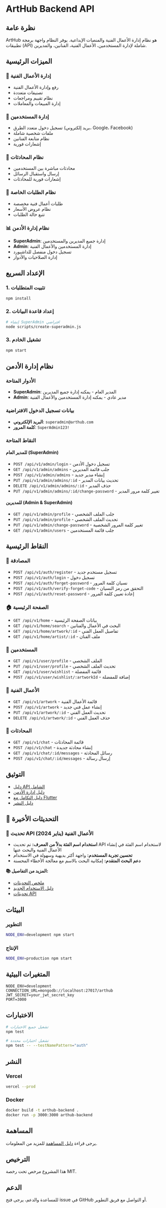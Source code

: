 # ArtHub Backend API

## نظرة عامة

ArtHub هو نظام إدارة الأعمال الفنية والمنصات الإبداعية. يوفر النظام واجهة برمجة تطبيقات (API) شاملة لإدارة المستخدمين، الأعمال الفنية، الفنانين، والمديرين.

## الميزات الرئيسية

### 🎨 إدارة الأعمال الفنية
- رفع وإدارة الأعمال الفنية
- تصنيفات متعددة
- نظام تقييم ومراجعات
- إدارة المبيعات والمعاملات

### 👥 إدارة المستخدمين
- تسجيل دخول متعدد الطرق (بريد إلكتروني، Google، Facebook)
- ملفات شخصية شاملة
- نظام متابعة الفنانين
- إشعارات فورية

### 💬 نظام المحادثات
- محادثات مباشرة بين المستخدمين
- إرسال واستقبال الرسائل
- إشعارات فورية للمحادثات

### 🏪 نظام الطلبات الخاصة
- طلبات أعمال فنية مخصصة
- نظام عروض الأسعار
- تتبع حالة الطلبات

### 📊 نظام إدارة الأدمن
- **SuperAdmin**: إدارة جميع المديرين والمستخدمين
- **Admin**: إدارة المستخدمين والأعمال الفنية
- تسجيل دخول منفصل للداشبورد
- إدارة الصلاحيات والأدوار

## الإعداد السريع

### 1. تثبيت المتطلبات
```bash
npm install
```

### 2. إعداد قاعدة البيانات
```bash
# إنشاء SuperAdmin افتراضي
node scripts/create-superadmin.js
```

### 3. تشغيل الخادم
```bash
npm start
```

## نظام إدارة الأدمن

### الأدوار المتاحة
- **SuperAdmin**: المدير العام - يمكنه إدارة جميع المديرين
- **Admin**: مدير عادي - يمكنه إدارة المستخدمين والأعمال الفنية

### بيانات تسجيل الدخول الافتراضية
- **البريد الإلكتروني**: `superadmin@arthub.com`
- **كلمة المرور**: `SuperAdmin123!`

### النقاط المتاحة

#### للمدير العام (SuperAdmin)
- `POST /api/v1/admin/login` - تسجيل دخول الأدمن
- `GET /api/v1/admin/admins` - جلب قائمة المديرين
- `POST /api/v1/admin/admins` - إنشاء مدير جديد
- `PUT /api/v1/admin/admins/:id` - تحديث بيانات المدير
- `DELETE /api/v1/admin/admins/:id` - حذف المدير
- `PUT /api/v1/admin/admins/:id/change-password` - تغيير كلمة مرور المدير

#### للمديرين (Admin & SuperAdmin)
- `GET /api/v1/admin/profile` - جلب الملف الشخصي
- `PUT /api/v1/admin/profile` - تحديث الملف الشخصي
- `PUT /api/v1/admin/change-password` - تغيير كلمة المرور الشخصية
- `GET /api/v1/admin/users` - جلب قائمة المستخدمين

## النقاط الرئيسية

### 🔐 المصادقة
- `POST /api/v1/auth/register` - تسجيل مستخدم جديد
- `POST /api/v1/auth/login` - تسجيل دخول
- `POST /api/v1/auth/forget-password` - نسيان كلمة المرور
- `POST /api/v1/auth/verify-forget-code` - التحقق من رمز النسيان
- `POST /api/v1/auth/reset-password` - إعادة تعيين كلمة المرور

### 🏠 الصفحة الرئيسية
- `GET /api/v1/home` - بيانات الصفحة الرئيسية
- `GET /api/v1/home/search` - البحث في الأعمال والفنانين
- `GET /api/v1/home/artwork/:id` - تفاصيل العمل الفني
- `GET /api/v1/home/artist/:id` - ملف الفنان

### 👤 المستخدمين
- `GET /api/v1/user/profile` - الملف الشخصي
- `PUT /api/v1/user/profile` - تحديث الملف الشخصي
- `GET /api/v1/user/wishlist` - قائمة المفضلة
- `POST /api/v1/user/wishlist/:artworkId` - إضافة للمفضلة

### 🎨 الأعمال الفنية
- `GET /api/v1/artwork` - قائمة الأعمال الفنية
- `POST /api/v1/artwork` - إنشاء عمل فني جديد
- `PUT /api/v1/artwork/:id` - تحديث العمل الفني
- `DELETE /api/v1/artwork/:id` - حذف العمل الفني

### 💬 المحادثات
- `GET /api/v1/chat` - قائمة المحادثات
- `POST /api/v1/chat` - إنشاء محادثة جديدة
- `GET /api/v1/chat/:id/messages` - رسائل المحادثة
- `POST /api/v1/chat/:id/messages` - إرسال رسالة

## التوثيق

- [دليل API الشامل](docs/api/)
- [دليل إدارة الأدمن](docs/api/admin-dashboard.md)
- [دليل التكامل مع Flutter](docs/integration/)
- [دليل النشر](docs/deployment/)

## 📝 التحديثات الأخيرة

### 🎨 تحديث API الأعمال الفنية (يناير 2024)
- **استخدام اسم الفئة بدلاً من المعرف:** تم تحديث API لاستخدام اسم الفئة في إنشاء الأعمال الفنية والبحث عنها
- **تحسين تجربة المستخدم:** واجهة أكثر بديهية وسهولة في الاستخدام
- **دعم البحث المتقدم:** إمكانية البحث بالاسم مع معالجة الأخطاء المحسنة

**📚 المزيد من التفاصيل:**
- [ملخص التحديثات](CATEGORY_NAME_UPDATE_SUMMARY.md)
- [دليل الاستخدام الجديد](docs/api/artwork-category-name-update.md)
- [تحديثات API](docs/api/endpoints.md#artworks)

## البيئات

### التطوير
```bash
NODE_ENV=development npm start
```

### الإنتاج
```bash
NODE_ENV=production npm start
```

## المتغيرات البيئية

```env
NODE_ENV=development
CONNECTION_URL=mongodb://localhost:27017/arthub
JWT_SECRET=your_jwt_secret_key
PORT=3000
```

## الاختبارات

```bash
# تشغيل جميع الاختبارات
npm test

# تشغيل اختبارات محددة
npm test -- --testNamePattern="auth"
```

## النشر

### Vercel
```bash
vercel --prod
```

### Docker
```bash
docker build -t arthub-backend .
docker run -p 3000:3000 arthub-backend
```

## المساهمة

يرجى قراءة [دليل المساهمة](CONTRIBUTING.md) للمزيد من المعلومات.

## الترخيص

هذا المشروع مرخص تحت رخصة MIT.

## الدعم

للمساعدة والدعم، يرجى فتح issue في GitHub أو التواصل مع فريق التطوير.
